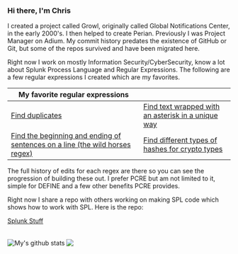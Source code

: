 ### Hi there, I'm Chris


I created a project called Growl, originally called Global Notifications Center, in the early 2000's. I then helped to create Perian. Previously I was Project Manager on Adium. My commit history predates the existence of GitHub or Git, but some of the repos survived and have been migrated here. 

Right now I work on mostly Information Security/CyberSecurity, know a lot about Splunk Process Language and Regular Expressions. The following are a few regular expressions I created which are my favorites.

| My favorite regular expressions| |
| -------------------------------- | -------------------------------- | 
| <a href="https://regex101.com/r/0vuTiN/1/">Find duplicates</a> | <a href="https://regex101.com/r/CnMRJg/14/">Find text wrapped with an asterisk in a unique way</a> |
| <a href="https://regex101.com/r/7Gnbhf/22/">Find the beginning and ending of sentences on a line (the wild horses regex)</a> | <a href="https://regex101.com/r/p4BKOh/27/">Find different types of hashes for crypto types</a> |


The full history of edits for each regex are there so you can see the progression of building these out. I prefer PCRE but am not limited to it, simple for DEFINE and a few other benefits PCRE provides.

Right now I share a repo with others working on making SPL code which shows how to work with SPL. Here is the repo:

<a href="https://github.com/ChrisForsythe/SplunkStuff/">Splunk Stuff</a>

<br />


  <img align="center" src="https://github-readme-stats.vercel.app/api?username=ChrisForsythe&show_icons=true&include_all_commits=true&theme=material-palenight" alt="My's github stats" />
</a>


  <img align="center" src="https://github-readme-stats.anuraghazra1.vercel.app/api/top-langs/?username=anuraghazra&layout=compact&theme=material-palenight" />


   

